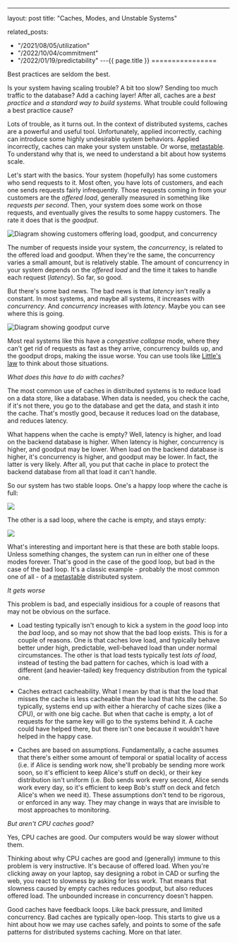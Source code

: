 ---
layout: post
title: "Caches, Modes, and Unstable Systems"


related_posts:
  - "/2021/08/05/utilization"
  - "/2022/10/04/commitment"
  - "/2022/01/19/predictability"
---{{ page.title }}
================

<p class="meta">Best practices are seldom the best.</p>

Is your system having scaling trouble? A bit too slow? Sending too much traffic to the database? Add a caching layer! After all, caches are a *best practice* and *a standard way to build systems*. What trouble could following a best practice cause?

Lots of trouble, as it turns out. In the context of distributed systems, caches are a powerful and useful tool. Unfortunately, applied incorrectly, caching can introduce some highly undesirable system behaviors. Applied incorrectly, caches can make your system unstable. Or worse, [metastable](https://brooker.co.za/blog/2021/05/24/metastable.html). To understand why that is, we need to understand a bit about how systems scale.

Let's start with the basics. Your system (hopefully) has some customers who send requests to it. Most often, you have lots of customers, and each one sends requests fairly infrequently. Those requests coming in from your customers are the *offered load*, generally measured in something like *requests per second*. Then, your system does some work on those requests, and eventually gives the results to some happy customers. The rate it does that is the *goodput*.

![Diagram showing customers offering load, goodput, and concurrency](https://mbrooker-blog-images.s3.amazonaws.com/architecture.jpeg)

The number of requests inside your system, the *concurrency*, is related to the offered load and goodput. When they're the same, the concurrency varies a small amount, but is relatively stable. The amount of concurrency in your system depends on the *offered load* and the time it takes to handle each request (*latency*). So far, so good.

But there's some bad news. The bad news is that *latency* isn't really a constant. In most systems, and maybe all systems, it increases with *concurrency*. And *concurrency* increases with *latency*. Maybe you can see where this is going.

![Diagram showing goodput curve](https://mbrooker-blog-images.s3.amazonaws.com/goodput_curve.jpeg)

Most real systems like this have a *congestive collapse* mode, where they can't get rid of requests as fast as they arrive, concurrency builds up, and the goodput drops, making the issue worse. You can use tools like [Little's law](https://brooker.co.za/blog/2018/06/20/littles-law.html) to think about those situations.

*What does this have to do with caches?*

The most common use of caches in distributed systems is to reduce load on a data store, like a database. When data is needed, you check the cache, if it's not there, you go to the database and get the data, and stash it into the cache. That's mostly good, because it reduces load on the database, and reduces latency.

What happens when the cache is empty? Well, latency is higher, and load on the backend database is higher. When latency is higher, concurrency is higher, and goodput may be lower. When load on the backend database is higher, it's concurrency is higher, and goodput may be lower. In fact, the latter is very likely. After all, you put that cache in place to protect the backend database from all that load it can't handle.

So our system has two stable loops. One's a happy loop where the cache is full:

![](https://mbrooker-blog-images.s3.amazonaws.com/cache_happy_loop.png)

The other is a sad loop, where the cache is empty, and stays empty:

![](https://mbrooker-blog-images.s3.amazonaws.com/cache_sad_loop.png)

What's interesting and important here is that these are both stable loops. Unless something changes, the system can run in either one of these modes forever. That's good in the case of the good loop, but bad in the case of the bad loop. It's a classic example - probably the most common one of all - of a [metastable](https://brooker.co.za/blog/2021/05/24/metastable.html) distributed system.

*It gets worse*

This problem is bad, and especially insidious for a couple of reasons that may not be obvious on the surface.

 - Load testing typically isn't enough to kick a system in the *good* loop into the *bad* loop, and so may not show that the bad loop exists. This is for a couple of reasons. One is that caches love load, and typically behave better under high, predictable, well-behaved load than under normal circumstances. The other is that load tests typically test *lots of load*, instead of testing the bad pattern for caches, which is load with a different (and heavier-tailed) key frequency distribution from the typical one.

 - Caches extract cacheability. What I mean by that is that the load that misses the cache is less cacheable than the load that hits the cache. So typically, systems end up with either a hierarchy of cache sizes (like a CPU), or with one big cache. But when that cache is empty, a lot of requests for the same key will go to the systems behind it. A cache could have helped there, but there isn't one because it wouldn't have helped in the happy case.

 - Caches are based on assumptions. Fundamentally, a cache assumes that there's either some amount of temporal or spatial locality of access (i.e. if Alice is sending work now, she'll probably be sending more work soon, so it's efficient to keep Alice's stuff on deck), or their key distribution isn't uniform (i.e. Bob sends work every second, Alice sends work every day, so it's efficient to keep Bob's stuff on deck and fetch Alice's when we need it). These assumptions don't tend to be rigorous, or enforced in any way. They may change in ways that are invisible to most approaches to monitoring.

*But aren't CPU caches good?*

Yes, CPU caches are good. Our computers would be way slower without them.

Thinking about why CPU caches are good and (generally) immune to this problem is very instructive. It's because of offered load. When you're clicking away on your laptop, say designing a robot in CAD or surfing the web, you react to slowness by asking for less work. That means that slowness caused by empty caches reduces goodput, but also reduces offered load. The unbounded increase in concurrency doesn't happen.

Good caches have feedback loops. Like back pressure, and limited concurrency. Bad caches are typically open-loop. This starts to give us a hint about how we may use caches safely, and points to some of the safe patterns for distributed systems caching. More on that later.